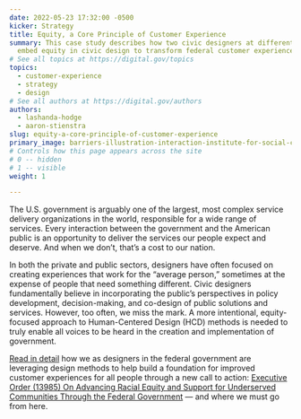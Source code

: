 ```yaml
---
date: 2022-05-23 17:32:00 -0500
kicker: Strategy
title: Equity, a Core Principle of Customer Experience
summary: This case study describes how two civic designers at different agencies
  embed equity in civic design to transform federal customer experience.
# See all topics at https://digital.gov/topics
topics:
  - customer-experience
  - strategy
  - design
# See all authors at https://digital.gov/authors
authors:
  - lashanda-hodge
  - aaron-stienstra
slug: equity-a-core-principle-of-customer-experience
primary_image: barriers-illustration-interaction-institute-for-social-change-by-angus-maguire-lg
# Controls how this page appears across the site
# 0 -- hidden
# 1 -- visible
weight: 1

---
```


The U.S. government is arguably one of the largest, most complex service delivery organizations in the world, responsible for a wide range of services. Every interaction between the government and the American public is an opportunity to deliver the services our people expect and deserve. And when we don’t, that’s a cost to our nation.

In both the private and public sectors, designers have often focused on creating experiences that work for the “average person,” sometimes at the expense of people that need something different. Civic designers fundamentally believe in incorporating the public’s perspectives in policy development, decision-making, and co-design of public solutions and services. However, too often, we miss the mark. A more intentional, equity-focused approach to Human-Centered Design (HCD) methods is needed to truly enable all voices to be heard in the creation and implementation of government.

[Read in detail](https://digital.gov/resources/embedding-equity-in-civic-design-to-transform-customer-experience/?dg) how we as designers in the federal government are leveraging design methods to help build a foundation for improved customer experiences for all people through a new call to action: [Executive Order (13985) On Advancing Racial Equity and Support for Underserved Communities Through the Federal Government](https://www.whitehouse.gov/briefing-room/presidential-actions/2021/01/20/executive-order-advancing-racial-equity-and-support-for-underserved-communities-through-the-federal-government/) — and where we must go from here.
